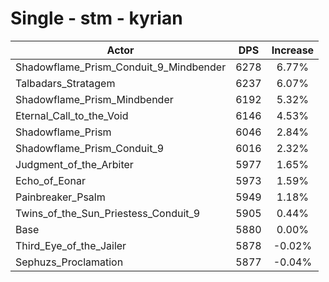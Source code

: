 # Single - stm - kyrian
| Actor | DPS | Increase |
|---|:---:|:---:|
|Shadowflame_Prism_Conduit_9_Mindbender|6278|6.77%|
|Talbadars_Stratagem|6237|6.07%|
|Shadowflame_Prism_Mindbender|6192|5.32%|
|Eternal_Call_to_the_Void|6146|4.53%|
|Shadowflame_Prism|6046|2.84%|
|Shadowflame_Prism_Conduit_9|6016|2.32%|
|Judgment_of_the_Arbiter|5977|1.65%|
|Echo_of_Eonar|5973|1.59%|
|Painbreaker_Psalm|5949|1.18%|
|Twins_of_the_Sun_Priestess_Conduit_9|5905|0.44%|
|Base|5880|0.00%|
|Third_Eye_of_the_Jailer|5878|-0.02%|
|Sephuzs_Proclamation|5877|-0.04%|
